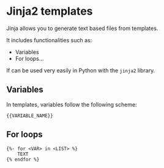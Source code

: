 # Jinja2 templates

Jinja allows you to generate text based files from templates.

It includes functionalities such as:
- Variables
- For loops...

If can be used very easily in Python with the `jinja2` library.

## Variables

In templates, variables follow the following scheme:
```jinja2
{{VARIABLE_NAME}}
```


## For loops

```jinja2
{%- for <VAR> in <LIST> %}
	TEXT
{% endfor %}
```